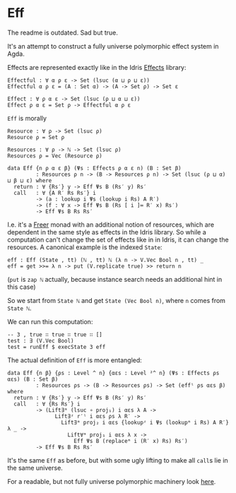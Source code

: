 # Eff

The readme is outdated. Sad but true.

It's an attempt to construct a fully universe polymorphic effect system in Agda.

Effects are represented exactly like in the Idris [Effects](https://github.com/edwinb/Eff-dev/blob/master/effects/Effects.idr) library:

```
Effectful : ∀ α ρ ε -> Set (lsuc (α ⊔ ρ ⊔ ε))
Effectful α ρ ε = (A : Set α) -> (A -> Set ρ) -> Set ε

Effect : ∀ ρ α ε -> Set (lsuc (ρ ⊔ α ⊔ ε))
Effect ρ α ε = Set ρ -> Effectful α ρ ε
```

`Eff` is morally

```
Resource : ∀ ρ -> Set (lsuc ρ)
Resource ρ = Set ρ

Resources : ∀ ρ -> ℕ -> Set (lsuc ρ)
Resources ρ = Vec (Resource ρ)

data Eff {n ρ α ε β} (Ψs : Effects ρ α ε n) (B : Set β)
         : Resources ρ n -> (B -> Resources ρ n) -> Set (lsuc (ρ ⊔ α) ⊔ β ⊔ ε) where
  return : ∀ {Rs′} y -> Eff Ψs B (Rs′ y) Rs′
  call   : ∀ {A R′ Rs Rs′} i
         -> (a : lookup i Ψs (lookup i Rs) A R′)
         -> (f : ∀ x -> Eff Ψs B (Rs [ i ]≔ R′ x) Rs′)
         -> Eff Ψs B Rs Rs′
```

I.e. it's a [Freer](http://okmij.org/ftp/Haskell/extensible/more.pdf) monad with an additional notion of resources, which are dependent in the same style as effects in the Idris library. So while a computation can't change the set of effects like in in Idris, it can change the resources. A canonical example is the indexed `State`:

```
eff : Eff (State , tt) (ℕ , tt) ℕ (λ n -> V.Vec Bool n , tt) _
eff = get >>= λ n -> put (V.replicate true) >> return n
```

(`put` is `zap ℕ` actually, because instance search needs an additional hint in this case)

So we start from `State ℕ` and get `State (Vec Bool n)`, where `n` comes from `State ℕ`.

We can run this computation:

```
-- 3 , true ∷ true ∷ true ∷ []
test : ∃ (V.Vec Bool)
test = runEff $ execState 3 eff
```

The actual definition of `Eff` is more entangled:

```
data Eff {n β} {ρs : Level ^ n} {αεs : Level ²^ n} (Ψs : Effects ρs αεs) (B : Set β)
         : Resources ρs -> (B -> Resources ρs) -> Set (effˡ ρs αεs β) where
  return : ∀ {Rs′} y -> Eff Ψs B (Rs′ y) Rs′
  call   : ∀ {Rs Rs′} i
         -> (Lift∃ᵐ (lsuc ∘ proj₁) i αεs λ A ->
               Lift∃ᶻ r′ˡ i αεs ρs λ R′ ->
                 Lift∃ᵐ proj₂ i αεs {lookupᶻ i Ψs (lookupᵐ i Rs) A R′} λ _ ->
                   Lift∀ᵐ proj₁ i αεs λ x ->
                     Eff Ψs B (replaceᵐ i (R′ x) Rs) Rs′)
         -> Eff Ψs B Rs Rs′
```

It's the same `Eff` as before, but with some ugly lifting to make all `call`s lie in the same universe.

For a readable, but not fully universe polymorphic machinery look [here](https://github.com/effectfully/random-stuff/tree/master/MonoEff).